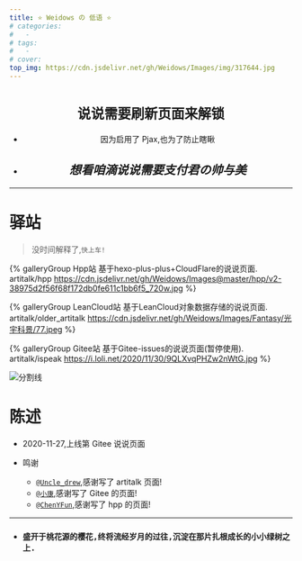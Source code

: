 ```yaml
---
title: ⭐ Weidows の 低语 ⭐
# categories:
#   -
# tags:
#   -
# cover:
top_img: https://cdn.jsdelivr.net/gh/Weidows/Images/img/317644.jpg
---
```


<!--
 * @Author: Weidows
 * @Date: 2020-11-27 22:47:37
 * @LastEditors: Weidows
 * @LastEditTime: 2021-02-13 23:00:18
 * @FilePath: \Weidowsd:\Game\Github\Blog-private\source\artitalk\index.md
 * @Description:
-->

<center>

# `说说需要刷新页面来解锁`

- 因为启用了 Pjax,也为了防止瞎瞅
- ## _想看咱滴说说需要支付君の帅与美_
</center>

---

# 驿站

> 没时间解释了,`快上车!`

<div class="gallery-group-main">

{% galleryGroup Hpp站 基于hexo-plus-plus+CloudFlare的说说页面. artitalk/hpp https://cdn.jsdelivr.net/gh/Weidows/Images@master/hpp/v2-38975d2f56f68f172db0fe611c1bb6f5_720w.jpg %}

{% galleryGroup LeanCloud站 基于LeanCloud对象数据存储的说说页面. artitalk/older_artitalk https://cdn.jsdelivr.net/gh/Weidows/Images/Fantasy/光宇科景/77.jpeg %}

{% galleryGroup Gitee站 基于Gitee-issues的说说页面(暂停使用). artitalk/ispeak https://i.loli.net/2020/11/30/9QLXvqPHZw2nWtG.jpg %}

</div>

![分割线](https://cdn.jsdelivr.net/gh/Weidows/Images@master/img/divider.png)

# 陈述

- 2020-11-27,上线第 Gitee 说说页面

- 鸣谢
  - [`@Uncle_drew`](https://cndrew.cn/),感谢写了 artitalk 页面!
  - [`@小康`](https://www.antmoe.com),感谢写了 Gitee 的页面!
  - [`@ChenYFun`](https://blog.cyfan.top/index.html),感谢写了 hpp 的页面!
---

- ### `盛开于桃花源的樱花,终将流经岁月的过往,沉淀在那片扎根成长的小小绿树之上.`
